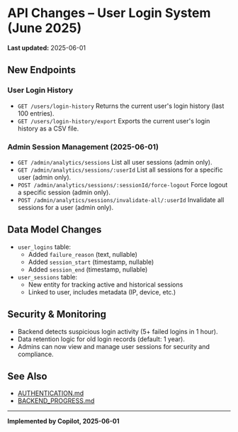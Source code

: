 # API Changes – User Login System (June 2025)

**Last updated:** 2025-06-01

## New Endpoints

### User Login History

- `GET /users/login-history`
  Returns the current user's login history (last 100 entries).
- `GET /users/login-history/export`
  Exports the current user's login history as a CSV file.

### Admin Session Management (2025-06-01)

- `GET /admin/analytics/sessions`
  List all user sessions (admin only).
- `GET /admin/analytics/sessions/:userId`
  List all sessions for a specific user (admin only).
- `POST /admin/analytics/sessions/:sessionId/force-logout`
  Force logout a specific session (admin only).
- `POST /admin/analytics/sessions/invalidate-all/:userId`
  Invalidate all sessions for a user (admin only).

## Data Model Changes

- `user_logins` table:
  - Added `failure_reason` (text, nullable)
  - Added `session_start` (timestamp, nullable)
  - Added `session_end` (timestamp, nullable)
- `user_sessions` table:
  - New entity for tracking active and historical sessions
  - Linked to user, includes metadata (IP, device, etc.)

## Security & Monitoring

- Backend detects suspicious login activity (5+ failed logins in 1 hour).
- Data retention logic for old login records (default: 1 year).
- Admins can now view and manage user sessions for security and compliance.

## See Also

- [AUTHENTICATION.md](./AUTHENTICATION.md)
- [BACKEND_PROGRESS.md](./BACKEND_PROGRESS.md)

---

**Implemented by Copilot, 2025-06-01**
